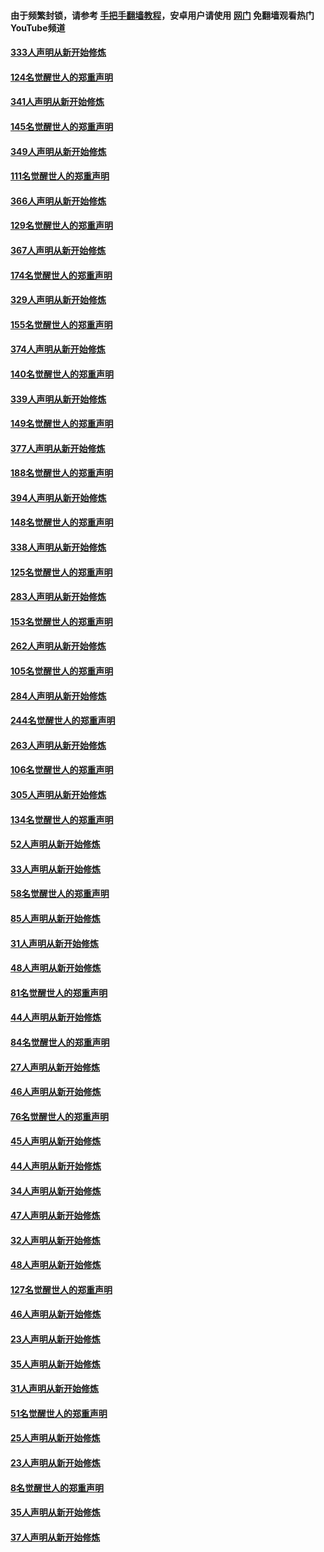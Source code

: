 #### 由于频繁封锁，请参考 [手把手翻墙教程](https://github.com/gfw-breaker/guides/wiki/)，安卓用户请使用 [网门](https://github.com/gfw-breaker/nogfw/blob/master/dl.md?t=07011600) 免翻墙观看热门YouTube频道 

#### [333人声明从新开始修炼](../pages/91/427525.md?t=07011600) 

#### [124名觉醒世人的郑重声明](../pages/91/427524.md?t=07011600) 

#### [341人声明从新开始修炼](../pages/91/427255.md?t=07011600) 

#### [145名觉醒世人的郑重声明](../pages/91/427254.md?t=07011600) 

#### [349人声明从新开始修炼](../pages/91/426969.md?t=07011600) 

#### [111名觉醒世人的郑重声明](../pages/91/426968.md?t=07011600) 

#### [366人声明从新开始修炼](../pages/91/426737.md?t=07011600) 

#### [129名觉醒世人的郑重声明](../pages/91/426736.md?t=07011600) 

#### [367人声明从新开始修炼](../pages/91/426421.md?t=07011600) 

#### [174名觉醒世人的郑重声明](../pages/91/426420.md?t=07011600) 

#### [329人声明从新开始修炼](../pages/91/426139.md?t=07011600) 

#### [155名觉醒世人的郑重声明](../pages/91/426138.md?t=07011600) 

#### [374人声明从新开始修炼](../pages/91/425811.md?t=07011600) 

#### [140名觉醒世人的郑重声明](../pages/91/425810.md?t=07011600) 

#### [339人声明从新开始修炼](../pages/91/425690.md?t=07011600) 

#### [149名觉醒世人的郑重声明](../pages/91/425689.md?t=07011600) 

#### [377人声明从新开始修炼](../pages/91/424867.md?t=07011600) 

#### [188名觉醒世人的郑重声明](../pages/91/424866.md?t=07011600) 

#### [394人声明从新开始修炼](../pages/91/423914.md?t=07011600) 

#### [148名觉醒世人的郑重声明](../pages/91/423913.md?t=07011600) 

#### [338人声明从新开始修炼](../pages/91/423540.md?t=07011600) 

#### [125名觉醒世人的郑重声明](../pages/91/423539.md?t=07011600) 

#### [283人声明从新开始修炼](../pages/91/423296.md?t=07011600) 

#### [153名觉醒世人的郑重声明](../pages/91/423295.md?t=07011600) 

#### [262人声明从新开始修炼](../pages/91/423004.md?t=07011600) 

#### [105名觉醒世人的郑重声明](../pages/91/423003.md?t=07011600) 

#### [284人声明从新开始修炼](../pages/91/422707.md?t=07011600) 

#### [244名觉醒世人的郑重声明](../pages/91/422706.md?t=07011600) 

#### [263人声明从新开始修炼](../pages/91/422553.md?t=07011600) 

#### [106名觉醒世人的郑重声明](../pages/91/422552.md?t=07011600) 

#### [305人声明从新开始修炼](../pages/91/422153.md?t=07011600) 

#### [134名觉醒世人的郑重声明](../pages/91/422152.md?t=07011600) 

#### [52人声明从新开始修炼](../pages/91/421846.md?t=07011600) 

#### [33人声明从新开始修炼](../pages/91/421804.md?t=07011600) 

#### [58名觉醒世人的郑重声明](../pages/91/421845.md?t=07011600) 

#### [85人声明从新开始修炼](../pages/91/421769.md?t=07011600) 

#### [31人声明从新开始修炼](../pages/91/421763.md?t=07011600) 

#### [48人声明从新开始修炼](../pages/91/421605.md?t=07011600) 

#### [81名觉醒世人的郑重声明](../pages/91/421656.md?t=07011600) 

#### [44人声明从新开始修炼](../pages/91/421544.md?t=07011600) 

#### [84名觉醒世人的郑重声明](../pages/91/421543.md?t=07011600) 

#### [27人声明从新开始修炼](../pages/91/421465.md?t=07011600) 

#### [46人声明从新开始修炼](../pages/91/421454.md?t=07011600) 

#### [76名觉醒世人的郑重声明](../pages/91/421453.md?t=07011600) 

#### [45人声明从新开始修炼](../pages/91/421452.md?t=07011600) 

#### [44人声明从新开始修炼](../pages/91/421422.md?t=07011600) 

#### [34人声明从新开始修炼](../pages/91/421322.md?t=07011600) 

#### [47人声明从新开始修炼](../pages/91/421264.md?t=07011600) 

#### [32人声明从新开始修炼](../pages/91/421225.md?t=07011600) 

#### [48人声明从新开始修炼](../pages/91/421202.md?t=07011600) 

#### [127名觉醒世人的郑重声明](../pages/91/421224.md?t=07011600) 

#### [46人声明从新开始修炼](../pages/91/421203.md?t=07011600) 

#### [23人声明从新开始修炼](../pages/91/421138.md?t=07011600) 

#### [35人声明从新开始修炼](../pages/91/421122.md?t=07011600) 

#### [31人声明从新开始修炼](../pages/91/421081.md?t=07011600) 

#### [51名觉醒世人的郑重声明](../pages/91/421080.md?t=07011600) 

#### [25人声明从新开始修炼](../pages/91/421020.md?t=07011600) 

#### [23人声明从新开始修炼](../pages/91/420884.md?t=07011600) 

#### [8名觉醒世人的郑重声明](../pages/91/420883.md?t=07011600) 

#### [35人声明从新开始修炼](../pages/91/420809.md?t=07011600) 

#### [37人声明从新开始修炼](../pages/91/420766.md?t=07011600) 

